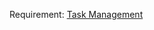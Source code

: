 Requirement: [Task Management](https://docs.google.com/spreadsheets/d/1V0gcFAvl9MFqiERPbcdY_I08Nbifpgyqo6ok8U9D71s/edit?gid=1350735309#gid=1350735309)
